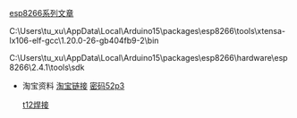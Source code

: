 
[esp8266系列文章](https://www.cnblogs.com/kekeoutlook/category/1144112.html)

C:\Users\tu_xu\AppData\Local\Arduino15\packages\esp8266\tools\xtensa-lx106-elf-gcc\1.20.0-26-gb404fb9-2\bin

C:\Users\tu_xu\AppData\Local\Arduino15\packages\esp8266\hardware\esp8266\2.4.1\tools\sdk


- 淘宝资料
  [淘宝链接](https://detail.tmall.com/item.htm?id=540067174120&spm=a1z09.2.0.0.6f7c6509ujAvQs&_u=71qf7bf5e11b)
  [密码52p3](https://pan.baidu.com/s/1mh92QU0)


  [t12焊接](https://item.taobao.com/item.htm?spm=a1z09.2.0.0.4e2a2e8dNFk0yn&id=40168487512&_u=81861sbc682)